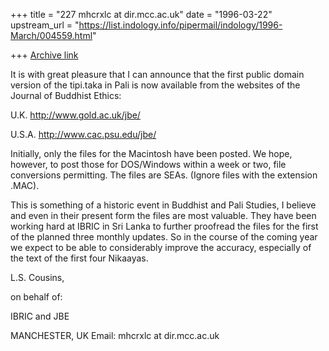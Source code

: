 +++
title = "227 mhcrxlc at dir.mcc.ac.uk"
date = "1996-03-22"
upstream_url = "https://list.indology.info/pipermail/indology/1996-March/004559.html"

+++
[Archive link](https://list.indology.info/pipermail/indology/1996-March/004559.html)

It is with great pleasure that I can announce that the first public domain
version of the tipi.taka in Pali is now available from the websites of the
Journal of Buddhist Ethics:

U.K.
http://www.gold.ac.uk/jbe/

U.S.A.
http://www.cac.psu.edu/jbe/

Initially, only the files for the Macintosh have been posted. We hope,
however, to post those for DOS/Windows within a week or two, file
conversions permitting. The files are SEAs. (Ignore files with the
extension .MAC).

This is something of a historic event in Buddhist and Pali Studies, I
believe and even in their present form the files are most valuable. They
have been working hard at IBRIC in Sri Lanka to further proofread the files
for the first of the planned three monthly updates. So in the course of the
coming year we expect to be able to considerably improve the accuracy,
especially of the text of the first four Nikaayas.

L.S. Cousins,

on behalf of:

IBRIC and JBE

MANCHESTER, UK
Email: mhcrxlc at dir.mcc.ac.uk






